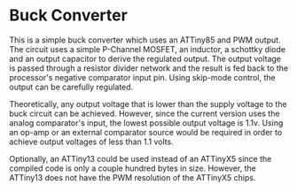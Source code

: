 Buck Converter
==============

This is a simple buck converter which uses an ATTiny85 and PWM output.  The circuit uses a simple P-Channel MOSFET, an inductor, a schottky diode and an output capacitor to derive the regulated output.  The output voltage is passed through a resistor divider network and the result is fed back to the processor's negative comparator input pin.  Using skip-mode control, the output can be carefully regulated.

Theoretically, any output voltage that is lower than the supply voltage to the buck circuit can be achieved.  However, since the current version uses the analog comparator's input, the lowest possible output voltage is 1.1v.  Using an op-amp or an external comparator source would be required in order to achieve output voltages of less than 1.1 volts.

Optionally, an ATTiny13 could be used instead of an ATTinyX5 since the compiled code is only a couple hundred bytes in size.  However, the ATTiny13 does not have the PWM resolution of the ATTinyX5 chips.
